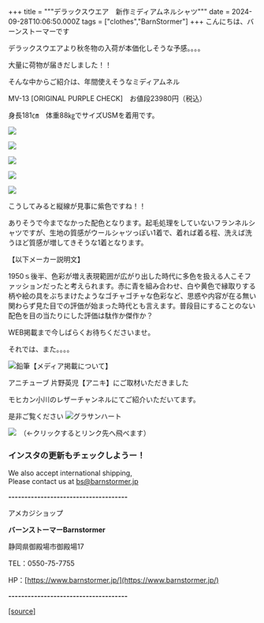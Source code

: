+++
title = """デラックスウエア　新作ミディアムネルシャツ"""
date = 2024-09-28T10:06:50.000Z
tags = ["clothes","BarnStormer"]
+++
こんにちは、バーンストーマーです

デラックスウエアより秋冬物の入荷が本価化しそうな予感。。。。

大量に荷物が届きだしました！！

そんな中からご紹介は、年間使えそうなミディアムネル

MV-13 \[ORIGINAL PURPLE CHECK\]　お値段23980円（税込）

身長181㎝　体重88㎏でサイズUSMを着用です。

[![](https://stat.ameba.jp/user_images/20240928/17/barnstormer-go/f0/4b/j/o0466070015491581856.jpg)](https://stat.ameba.jp/user_images/20240928/17/barnstormer-go/f0/4b/j/o0466070015491581856.jpg)

[![](https://stat.ameba.jp/user_images/20240928/17/barnstormer-go/6f/19/j/o0466070015491581857.jpg)](https://stat.ameba.jp/user_images/20240928/17/barnstormer-go/6f/19/j/o0466070015491581857.jpg)

[![](https://stat.ameba.jp/user_images/20240928/17/barnstormer-go/92/3a/j/o0466070015491581859.jpg)](https://stat.ameba.jp/user_images/20240928/17/barnstormer-go/92/3a/j/o0466070015491581859.jpg)

[![](https://stat.ameba.jp/user_images/20240928/17/barnstormer-go/73/98/j/o0466070015491581863.jpg)](https://stat.ameba.jp/user_images/20240928/17/barnstormer-go/73/98/j/o0466070015491581863.jpg)

[![](https://stat.ameba.jp/user_images/20240928/17/barnstormer-go/5d/c7/j/o0466070015491581867.jpg)](https://stat.ameba.jp/user_images/20240928/17/barnstormer-go/5d/c7/j/o0466070015491581867.jpg)

こうしてみると縦線が見事に紫色ですね！！

ありそうで今までなかった配色となります。起毛処理をしていないフランネルシャツですが、生地の質感がウールシャツっぽい1着で、着れば着る程、洗えば洗うほど質感が増してきそうな1着となります。

【以下メーカー説明文】

1950ｓ後半、色彩が増え表現範囲が広がり出した時代に多色を扱える人こそファッションだったと考えられます。赤に青を組み合わせ、白や黄色で縁取りする柄や絵の具をぶちまけたようなゴチャゴチャな色彩など、思惑や内容が在る無い関わらず見た目での評価が始まった時代とも言えます。普段目にすることのない配色を目の当たりにした評価は駄作か傑作か？

WEB掲載まで今しばらくお待ちくださいませ。

それでは、また。。。。

![鉛筆](https://stat100.ameba.jp/blog/ucs/img/char/char3/519.png)【メディア掲載について】

アニチューブ 片野英児【アニキ】にご取材いただきました

モヒカン小川のレザーチャンネルにてご紹介いただいてます。

是非ご覧ください ![グラサンハート](https://stat100.ameba.jp/blog/ucs/img/char/char3/148.png)

[![](https://stat.ameba.jp/user_images/20230412/16/barnstormer-go/6a/23/p/o0108010815269242493.png)](https://www.instagram.com/barnstormer_daily/)　（←クリックするとリンク先へ飛べます）

### インスタの更新もチェックしようー！

We also accept international shipping,  
Please contact us at bs@barnstormer.jp

**\-------------------------------------**

アメカジショップ

**バーンストーマーBarnstormer**

静岡県御殿場市御殿場17

TEL：0550-75-7755

HP：[https://www.barnstormer.jp/](https://www.barnstormer.jp/)

**\-------------------------------------**

[[source]](https://ameblo.jp/barnstormer-go/entry-12869243714.html)
